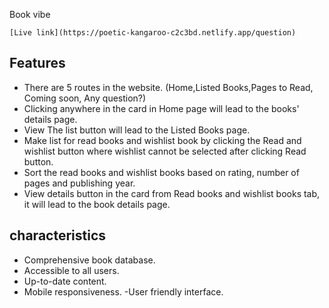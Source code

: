Book vibe
 
`[Live link](https://poetic-kangaroo-c2c3bd.netlify.app/question)`

## Features
- There are 5 routes in the website. (Home,Listed Books,Pages to Read, Coming soon, Any question?)
- Clicking anywhere in the card in Home page will lead to the books' details page.
- View The list button will lead to the Listed Books page.
- Make list for read books and wishlist book by clicking the Read and wishlist button where wishlist cannot be selected after clicking Read button.
- Sort the read books and wishlist books based on rating, number of pages and publishing year.
- View details button in the card from Read books and wishlist books tab, it will lead to the book details page.

## characteristics 
- Comprehensive book database.
- Accessible to all users.
- Up-to-date content.
- Mobile responsiveness.
-User friendly interface.